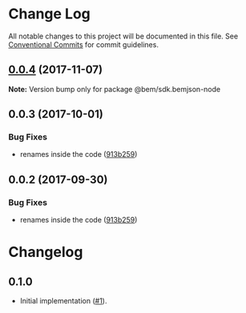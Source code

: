 # Change Log

All notable changes to this project will be documented in this file.
See [Conventional Commits](https://conventionalcommits.org) for commit guidelines.

<a name="0.0.4"></a>
## [0.0.4](https://github.com/bem/bem-sdk/compare/@bem/sdk.bemjson-node@0.0.3...@bem/sdk.bemjson-node@0.0.4) (2017-11-07)




**Note:** Version bump only for package @bem/sdk.bemjson-node

<a name="0.0.3"></a>
## 0.0.3 (2017-10-01)


### Bug Fixes

* renames inside the code ([913b259](https://github.com/bem/bem-sdk/commit/913b259))




<a name="0.0.2"></a>
## 0.0.2 (2017-09-30)


### Bug Fixes

* renames inside the code ([913b259](https://github.com/bem/bem-sdk/commit/913b259))




Changelog
=========

0.1.0
-----

* Initial implementation ([#1]).

[#1]: https://github.com/bem-sdk/bem-entity-name/issue/1
